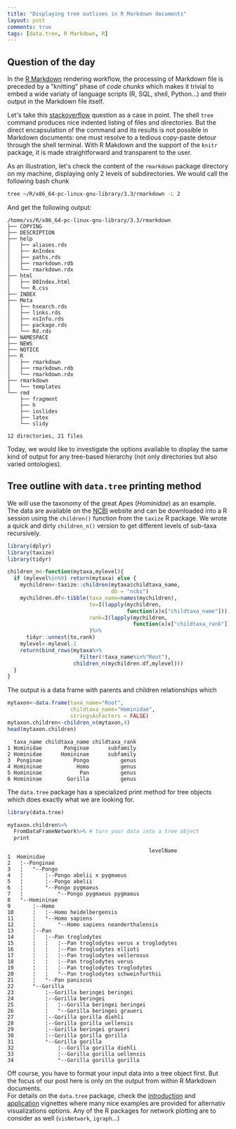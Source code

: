 ```yaml
---
title: "Displaying tree outlines in R Markdown documents"
layout: post
comments: true
tags: [data.tree, R Markdown, R]
---
```




## Question of the day 
In the [R Markdown](http://rmarkdown.rstudio.com/) rendering workflow, the processing of Markdown file is preceded by a "knitting" phase of *code chunks* which makes it trivial to embed a wide variaty of language scripts (R, SQL, shell, Python...) and their output in the Markdown file itself.  

Let's take this [stackoverflow](<http://stackoverflow.com/questions/19699059/representing-directory-file-structure-in-markdown-syntax>) question as a case in point. The shell `tree` command produces nice indented listing of files and directories. But the direct encapsulation of the command and its results is not possible in Markdown documents: one must resolve to a tedious copy-paste detour through the shell terminal. With R Makdown and the support of the `knitr` package, it is made straightforward and transparent to the user.   

As an illustration, let's check the content of the `rmarkdown` package directory on my machine, displaying only 2 levels of subdirectories. We would call the following bash chunk 

```bash
tree ~/R/x86_64-pc-linux-gnu-library/3.3/rmarkdown -L 2
```
And get the following output: 

```
/home/vs/R/x86_64-pc-linux-gnu-library/3.3/rmarkdown
├── COPYING
├── DESCRIPTION
├── help
│   ├── aliases.rds
│   ├── AnIndex
│   ├── paths.rds
│   ├── rmarkdown.rdb
│   └── rmarkdown.rdx
├── html
│   ├── 00Index.html
│   └── R.css
├── INDEX
├── Meta
│   ├── hsearch.rds
│   ├── links.rds
│   ├── nsInfo.rds
│   ├── package.rds
│   └── Rd.rds
├── NAMESPACE
├── NEWS
├── NOTICE
├── R
│   ├── rmarkdown
│   ├── rmarkdown.rdb
│   └── rmarkdown.rdx
├── rmarkdown
│   └── templates
└── rmd
    ├── fragment
    ├── h
    ├── ioslides
    ├── latex
    └── slidy

12 directories, 21 files
```

Today, we would like to investigate the options available to display the same kind of output for any tree-based hierarchy (not only directories but also varied ontologies). 

## Tree outline with `data.tree` printing method

We will use the taxonomy of the great Apes (*Hominidae*) as an example. The data are available on the [NCBI](https://www.ncbi.nlm.nih.gov/Taxonomy/Browser/wwwtax.cgi?mode=Tree&id=9604&lvl=3&lin=f&keep=1&srchmode=1&unlock) website and can be downloaded into a R session using the `children()` function from the `taxize` R package. 
We wrote a quick and dirty `children_n()` version to get different levels of sub-taxa recursively.   


```r
library(dplyr)
library(taxize)
library(tidyr)

children_n<-function(mytaxa,mylevel){
  if (mylevel%in%0) return(mytaxa) else {
    mychildren<-taxize::children(mytaxa$childtaxa_name,
                                 db = "ncbi")
    mychildren.df<-tibble(taxa_name=names(mychildren),
                          to=I(lapply(mychildren,
                                      function(x)x["childtaxa_name"])),
                          rank=I(lapply(mychildren,
                                        function(x)x["childtaxa_rank"]))
                          )%>%
      tidyr::unnest(to,rank)
    mylevel<-mylevel-1
    return(bind_rows(mytaxa%>%
                       filter(!taxa_name%in%"Root"),
                     children_n(mychildren.df,mylevel)))
  }
}
```

The output is a data frame with parents and children relationships which 


```r
mytaxon<-data.frame(taxa_name="Root",
                    childtaxa_name="Hominidae",
                    stringsAsFactors = FALSE)
mytaxon.children<-children_n(mytaxon,4)
head(mytaxon.children)
```

```
  taxa_name childtaxa_name childtaxa_rank
1 Hominidae       Ponginae      subfamily
2 Hominidae      Homininae      subfamily
3  Ponginae          Pongo          genus
4 Homininae           Homo          genus
5 Homininae            Pan          genus
6 Homininae        Gorilla          genus
```

The `data.tree` package has a specialized print method for tree objects which does exactly what we are looking for. 


```r
library(data.tree)

mytaxon.children%>% 
  FromDataFrameNetwork%>% # turn your data into a tree object
  print
```

```
                                             levelName
1  Hominidae                                          
2   ¦--Ponginae                                       
3   ¦   °--Pongo                                      
4   ¦       ¦--Pongo abelii x pygmaeus                
5   ¦       ¦--Pongo abelii                           
6   ¦       °--Pongo pygmaeus                         
7   ¦           °--Pongo pygmaeus pygmaeus            
8   °--Homininae                                      
9       ¦--Homo                                       
10      ¦   ¦--Homo heidelbergensis                   
11      ¦   °--Homo sapiens                           
12      ¦       °--Homo sapiens neanderthalensis      
13      ¦--Pan                                        
14      ¦   ¦--Pan troglodytes                        
15      ¦   ¦   ¦--Pan troglodytes verus x troglodytes
16      ¦   ¦   ¦--Pan troglodytes ellioti            
17      ¦   ¦   ¦--Pan troglodytes vellerosus         
18      ¦   ¦   ¦--Pan troglodytes verus              
19      ¦   ¦   ¦--Pan troglodytes troglodytes        
20      ¦   ¦   °--Pan troglodytes schweinfurthii     
21      ¦   °--Pan paniscus                           
22      °--Gorilla                                    
23          ¦--Gorilla beringei beringei              
24          ¦--Gorilla beringei                       
25          ¦   ¦--Gorilla beringei beringei          
26          ¦   °--Gorilla beringei graueri           
27          ¦--Gorilla gorilla diehli                 
28          ¦--Gorilla gorilla uellensis              
29          ¦--Gorilla beringei graueri               
30          ¦--Gorilla gorilla gorilla                
31          °--Gorilla gorilla                        
32              ¦--Gorilla gorilla diehli             
33              ¦--Gorilla gorilla uellensis          
34              °--Gorilla gorilla gorilla            
```

Off course, you have to format your input data into a tree object first. But the focus of our post here is only on the output from within R Markdown documents.  
For details on the `data.tree` package, check the [introduction](https://cran.r-project.org/web/packages/data.tree/vignettes/data.tree.html) and [application](https://cran.r-project.org/web/packages/data.tree/vignettes/applications.html) vignettes where many nice examples are provided for alternativ visualizations options. Any of the R packages for network plotting are to consider as well (`visNetwork`, `igraph`...)

